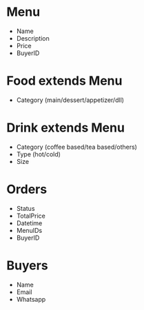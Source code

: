 # Menu
- Name
- Description 
- Price
- BuyerID

# Food extends Menu
- Category (main/dessert/appetizer/dll)

# Drink extends Menu
- Category (coffee based/tea based/others)
- Type (hot/cold)
- Size

# Orders
- Status
- TotalPrice
- Datetime
- MenuIDs
- BuyerID

# Buyers
- Name
- Email
- Whatsapp
